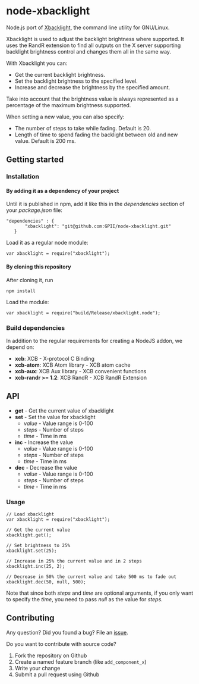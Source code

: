 # node-xbacklight
Node.js port of [Xbacklight](http://cgit.freedesktop.org/xorg/app/xbacklight), the command line utility for GNU/Linux.

Xbacklight is used to adjust the backlight brightness where supported.
It uses the RandR extension to find all outputs on the X server
supporting backlight brightness control and changes them all in the
same way.

With Xbacklight you can:
* Get the current backlight brightness.
* Set the backlight brightness to the specified level.
* Increase and decrease the brightness by the specified amount.

Take into account that the brightness value is always represented as a percentage of the maximum brightness supported.

When setting a new value, you can also specify:
* The number of steps to take while fading. Default is 20.
* Length of time to spend fading the backlight between old and new value.  Default is 200 ms.

## Getting started

### Installation

#### By adding it as a dependency of your project

Until it is published in npm, add it like this in the _dependencies_ section of your _package.json_ file:

```
"dependencies" : {
       "xbacklight": "git@github.com:GPII/node-xbacklight.git"
   }
```

Load it as a regular node module:

```var xbacklight = require("xbacklight");```

#### By cloning this repository

After cloning it, run

```npm install```

Load the module:

```var xbacklight = require("build/Release/xbacklight.node");```

### Build dependencies

In addition to the regular requirements for creating a NodeJS addon, we depend on:
* __xcb__: XCB - X-protocol C Binding
* __xcb-atom__: XCB Atom library - XCB atom cache
* __xcb-aux__: XCB Aux library - XCB convenient functions
* __xcb-randr >= 1.2__: XCB RandR - XCB RandR Extension

## API

* __get__ - Get the current value of xbacklight
* __set__ - Set the value for xbacklight
  * _value_ - Value range is 0-100
  * _steps_ - Number of steps
  * _time_  - Time in ms
* __inc__ - Increase the value
  * _value_ - Value range is 0-100
  * _steps_ - Number of steps
  * _time_  - Time in ms
* __dec__ - Decrease the value
  * _value_ - Value range is 0-100
  * _steps_ - Number of steps
  * _time_  - Time in ms


### Usage

```
// Load xbacklight
var xbacklight = require("xbacklight");

// Get the current value
xbacklight.get();

// Set brightness to 25%
xbacklight.set(25);

// Increase in 25% the current value and in 2 steps
xbacklight.inc(25, 2);

// Decrease in 50% the current value and take 500 ms to fade out
xbacklight.dec(50, null, 500);

```

Note that since both _steps_ and _time_ are optional arguments, if you only want to specify the _time_, you need to pass _null_ as the value for _steps_.

## Contributing

Any question? Did you found a bug? File an [issue](https://github.com/GPII/node-xbacklight/issues).

Do you want to contribute with source code?
1.  Fork the repository on Github
2.  Create a named feature branch (like `add_component_x`)
3.  Write your change
4.  Submit a pull request using Github

